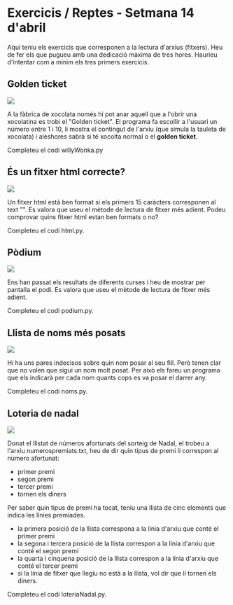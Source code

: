 # Exercicis / Reptes - Setmana 14 d'abril

Aquí teniu els exercicis que corresponen a la lectura d'arxius (fitxers). Heu de fer els que pugueu amb una dedicació màxima de tres hores.
Haurieu d'intentar com a mínim els tres primers exercicis.

## Golden ticket

[![](https://img.youtube.com/vi/Qrn3r2rbciY/0.jpg)](https://youtu.be/Qrn3r2rbciY?t=50)

A la fàbrica de xocolata només hi pot anar aquell que a l'obrir una xocolatina es trobi el "Golden ticket". El programa fa escollir a l'usuari un número entre 1 i 10, li mostra el contingut de l'arxiu (que simula la tauleta de xocolata) i aleshores sabrà si té xocolta normal o el **golden ticket**.

Completeu el codi willyWonka.py 

## És un fitxer html correcte?
![](https://i.imgur.com/fezyyQG.png)

Un fitxer html està ben format si els primers 15 caràcters corresponen al text "<!DOCTYPE html>".
Es valora que useu el mètode  de lectura de fitxer més adient.
Podeu comprovar quins fitxer html estan ben formats o no?

Completeu el codi html.py.


## Pòdium
![](https://i.imgur.com/xUFYNX1.jpg)

Ens han passat els resultats de diferents curses i heu de mostrar per pantalla el podi.
Es valora que useu el mètode  de lectura de fitxer més adient.

Completeu el codi podium.py.

## Llista de noms més posats

![](https://i.imgur.com/VLUy62F.jpg)

Hi ha uns pares indecisos sobre quin nom posar al seu fill. Però tenen clar que no volen que sigui un nom molt posat. Per això els fareu un programa que els indicarà per cada nom quants cops es va posar el darrer any.

Completeu el codi noms.py. 

## Loteria de nadal

[![](https://img.youtube.com/vi/6hgwEB8-Sbk/0.jpg)](https://youtu.be/6hgwEB8-Sbk?t=50m30s)

Donat el llistat de números afortunats del sorteig de Nadal, el trobeu a l'arxiu numerospremiats.txt, heu de dir quin tipus de premi li correspon al número afortunat:

- primer premi
- segon premi
- tercer premi
- tornen els diners

Per saber quin tipus de premi ha tocat, teniu una llista de cinc elements que indica les línies premiades.

- la primera posició de la llista correspona a la línia d'arxiu que conté el primer premi
- la segona i tercera posició de la llista correspon a la línia d'arxiu que conté el segon premi
- la quarta i cinquena posició de la llista correspon a la línia d'arxiu que conté el tercer premi
- si la línia de fitxer que llegiu no està a la llista, vol dir que li tornen els diners.

Completeu el codi loteriaNadal.py.





